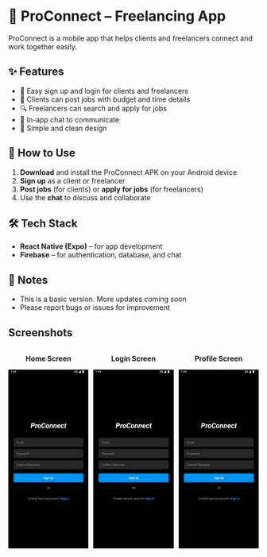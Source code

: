 # 📱 ProConnect – Freelancing App

ProConnect is a mobile app that helps clients and freelancers connect and work together easily.

## ✨ Features

- 🔐 Easy sign up and login for clients and freelancers  
- 📄 Clients can post jobs with budget and time details  
- 🔍 Freelancers can search and apply for jobs  
- 💬 In-app chat to communicate  
- 🎨 Simple and clean design

## 🚀 How to Use

1. **Download** and install the ProConnect APK on your Android device  
2. **Sign up** as a client or freelancer  
3. **Post jobs** (for clients) or **apply for jobs** (for freelancers)  
4. Use the **chat** to discuss and collaborate  

## 🛠 Tech Stack

- **React Native (Expo)** – for app development  
- **Firebase** – for authentication, database, and chat  

## 📌 Notes

- This is a basic version. More updates coming soon  
- Please report bugs or issues for improvement  
## Screenshots
<div style="display: flex; gap: 10px;">

  <div style="text-align: center;">
    <p><strong>Home Screen</strong></p>
    <img src="screenshots/SignUp.jpg" width="230"/>
  </div>

  <div style="text-align: center;">
    <p><strong>Login Screen</strong></p>
    <img src="screenshots/SignUp.jpg" width="230"/>
  </div>

  <div style="text-align: center;">
    <p><strong>Profile Screen</strong></p>
    <img src="screenshots/SignUp.jpg" width="230"/>
  </div>

</div>
